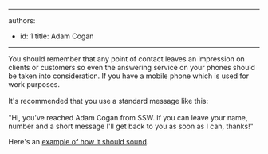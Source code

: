 

---
authors:
  - id: 1
    title: Adam Cogan
---




<span class='intro'> <p>You should remember that any point of contact leaves an impression on clients or customers so even the answering service on your phones should be taken into consideration. If you have a mobile phone which is used for work purposes.</p> </span>

<p>
   <span style="line-height&#58;1.6;">It's&#160;recommended that you use a standard message like this&#58;</span><br></p><p class="ssw15-rteElement-Reference">&quot;Hi, you've reached Adam Cogan from SSW. If you can leave your name, number and a short message I'll get back to you as soon as I can, thanks!&quot;</p><p>Here's an <a href="https&#58;//www.ssw.com.au/ssw/Standards/Rules/sounds/PhoneMessage.wav" target="_blank">example of how it should&#160;sound</a>.​</p>


